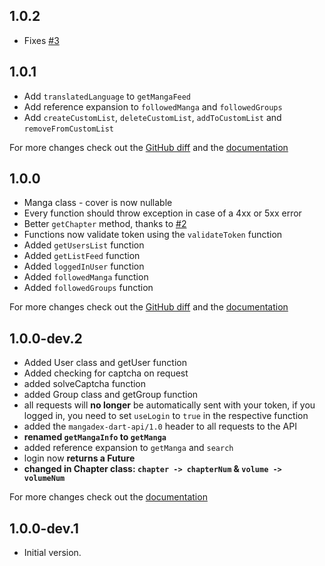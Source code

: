 ## 1.0.2
- Fixes [#3](https://github.com/hernikplays/mangadex-dart-api/issues/3)

## 1.0.1
- Add `translatedLanguage` to `getMangaFeed`
- Add reference expansion to `followedManga` and `followedGroups`
- Add `createCustomList`, `deleteCustomList`, `addToCustomList` and `removeFromCustomList`

For more changes check out the [GitHub diff](https://github.com/hernikplays/mangadex-dart-api/compare/d4edb8eb8e40e5b0f0a16cc53031728d988fb3c7..44e5bd1601116fdf38292db6dc9cdf2e1f9ab75a) and the [documentation][doc]

## 1.0.0
- Manga class - cover is now nullable
- Every function should throw exception in case of a 4xx or 5xx error
- Better `getChapter` method, thanks to [#2](https://github.com/hernikplays/mangadex-dart-api/pull/2)
- Functions now validate token using the `validateToken` function
- Added `getUsersList` function
- Added `getListFeed` function
- Added `loggedInUser` function
- Added `followedManga` function
- Added `followedGroups` function


For more changes check out the [GitHub diff](https://github.com/hernikplays/mangadex-dart-api/compare/1.0.0-dev2...1.0.0) and the [documentation][doc]
## 1.0.0-dev.2
- Added User class and getUser function
- Added checking for captcha on request
- added solveCaptcha function
- added Group class and getGroup function
- all requests will **no longer** be automatically sent with your token, if you logged in, you need to set `useLogin` to `true` in the respective function
- added the `mangadex-dart-api/1.0` header to all requests to the API
- **renamed `getMangaInfo` to `getManga`**
- added reference expansion to `getManga` and `search`
- login now **returns a Future**
- **changed in Chapter class: `chapter -> chapterNum` & `volume -> volumeNum`**

For more changes check out the [documentation][doc]

## 1.0.0-dev.1

- Initial version.

[doc]: https://pub.dev/documentation/mangadex_api/latest/
